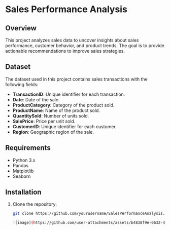 # Sales Performance Analysis

## Overview
This project analyzes sales data to uncover insights about sales performance, customer behavior, and product trends. The goal is to provide actionable recommendations to improve sales strategies.

## Dataset
The dataset used in this project contains sales transactions with the following fields:
- **TransactionID**: Unique identifier for each transaction.
- **Date**: Date of the sale.
- **ProductCategory**: Category of the product sold.
- **ProductName**: Name of the product sold.
- **QuantitySold**: Number of units sold.
- **SalePrice**: Price per unit sold.
- **CustomerID**: Unique identifier for each customer.
- **Region**: Geographic region of the sale.

## Requirements
- Python 3.x
- Pandas
- Matplotlib
- Seaborn

## Installation
1. Clone the repository:
   ```bash
   git clone https://github.com/yourusername/SalesPerformanceAnalysis.git

   ![image](https://github.com/user-attachments/assets/b4838f9e-0632-4273-817d-c433264b225d)
